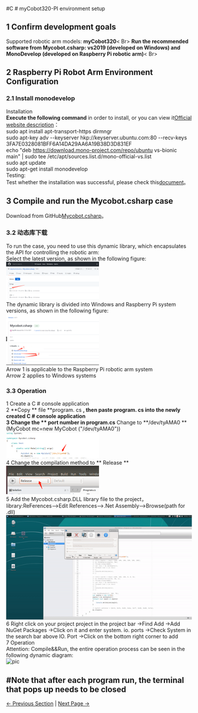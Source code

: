 #C # myCobot320-PI environment setup
## 1 Confirm development goals
Supported robotic arm models: **myCobot320**< Br>
**Run the recommended software from Mycobot.csharp: vs2019 (developed on Windows) and MonoDevelop (developed on Raspberry Pi robotic arm)**< Br>
## 2 Raspberry Pi Robot Arm Environment Configuration
### 2.1 Install monodevelop
Installation <br>
**Execute the following command** in order to install, or you can view it[Official website description](https://www.monodevelop.com/download/#fndtn-download-lin)：<br>
sudo apt install apt-transport-https dirmngr<br>
sudo apt-key adv --keyserver hkp://keyserver.ubuntu.com:80 --recv-keys 3FA7E0328081BFF6A14DA29AA6A19B38D3D831EF<br>
echo "deb https://download.mono-project.com/repo/ubuntu vs-bionic main" | sudo tee /etc/apt/sources.list.d/mono-official-vs.list<br>
sudo apt update<br>
sudo apt-get install monodevelop<br>
Testing:<br>
Test whether the installation was successful, please check this[document](https://www.monodevelop.com/documentation/creating-a-simple-solution/)。<br>
## 3 Compile and run the Mycobot.csharp case
Download from GitHub[Mycobot.csharp](https://github.com/elephantrobotics/Mycobot.csharp)。<br>
### 3.2 动态库下载
To run the case, you need to use this dynamic library, which encapsulates the API for controlling the robotic arm:<br>
Select the latest version, as shown in the following figure:<br>
<img src="../resources/15-ApplicationBaseCSharp/9.2/9-2-1.2-001.png" alt="9-1-2.1-001" width="50%"><br>
The dynamic library is divided into Windows and Raspberry Pi system versions, as shown in the following figure:<br>
<img src="../resources/15-ApplicationBaseCSharp/9.2/9-2-1.2-002.png" alt="9-1-2.1-002" width="50%"><br>
Arrow 1 is applicable to the Raspberry Pi robotic arm system<br>
Arrow 2 applies to Windows systems<br>

### 3.3 Operation
1 Create a C # console application<Br>
2 **Copy ** file  **program. cs **, **then paste**  program. cs  into the newly created C # console application<Br>
3 Change the ** port number in program.cs** Change to **/dev/tyAMA0 ** (MyCobot mc=new MyCobot ("/dev/tyAMA0"))<Br>
<img src="../resources/15-ApplicationBaseCSharp/9.2/9-2-3-001.png" alt="9-2-3-001" width="50%"><br>
4 Change the compilation method to ** Release **<Br>
<img src="../resources/15-ApplicationBaseCSharp/9.2/9-2-3-002.png" alt="9-2-3-002" width="50%"><br>
5 Add the Mycobot.csharp.DLL library file to the project，library:ReFerences-->Edit References-->.Net Assembly-->Browse(path for .dll)<br>
![pic](../resources/15-ApplicationBaseCSharp/9.2/9-2-3-003.gif)<br>
6 Right click on your project project in the project bar ->Find Add ->Add NuGet Packages ->Click on it and enter system. io. ports ->Check System in the search bar above IO. Port ->Click on the bottom right corner to add<br>
7 Operation<br>
Attention: Compile&&Run, the entire operation process can be seen in the following dynamic diagram:<br>
![pic](../resources/15-ApplicationBaseCSharp/9.2/9-2-3-004.gif)<br> 

#**Note that after each program run, the terminal that pops up needs to be closed**
---
[← Previous Section](../15-ApplicationBaseCSharp/15.6C-PI.md) | [Next Page →](../15-ApplicationBaseCSharp/15.2.1-angle.md)
